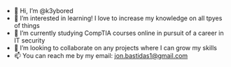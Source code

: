 - 👋 Hi, I’m @k3ybored
- 👀 I’m interested in learning! I love to increase my knowledge on all tpyes of things
- 🌱 I’m currently studying CompTIA courses online in pursuit of a career in IT security 
- 💞️ I’m looking to collaborate on any projects where I can grow my skills 
- 📫 You can reach me by my email: jon.bastidas1@gmail.com

<!---
k3ybored/k3ybored is a ✨ special ✨ repository because its `README.md` (this file) appears on your GitHub profile.
You can click the Preview link to take a look at your changes.
--->
